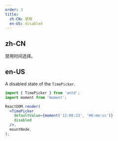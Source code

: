 ```yaml
---
order: 3
title:
  zh-CN: 禁用
  en-US: disabled
---
```


## zh-CN

禁用时间选择。

## en-US

A disabled state of the `TimePicker`.

```jsx
import { TimePicker } from 'antd';
import moment from 'moment';

ReactDOM.render(
  <TimePicker
    defaultValue={moment('12:08:23', 'HH:mm:ss')}
    disabled
  />,
  mountNode,
);
```

